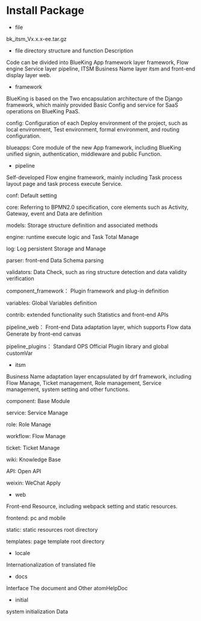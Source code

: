  # Install Package 

 - file 

 bk_itsm_Vx.x.x-ee.tar.gz 

 - file directory structure and function Description 

 Code can be divided into BlueKing App framework layer framework, Flow engine Service layer pipeline, ITSM Business Name layer itsm and front-end display layer web. 

 - framework 

 BlueKing is based on the Two encapsulation architecture of the Django framework, which mainly provided Basic Config and service for SaaS operations on BlueKing PaaS. 

 config: Configuration of each Deploy environment of the project, such as local environment, Test environment, formal environment, and routing configuration. 

 blueapps: Core module of the new App framework, including BlueKing unified signin, authentication, middleware and public Function. 

 - pipeline 

 Self-developed Flow engine framework, mainly including Task process layout page and task process execute Service. 

 conf: Default setting 

 core: Referring to BPMN2.0 specification, core elements such as Activity, Gateway, event and Data are definition 

 models: Storage structure definition and associated methods 

 engine: runtime execute logic and Task Total Manage 

 log: Log persistent Storage and Manage 

 parser: front-end Data Schema parsing 

 validators: Data Check, such as ring structure detection and data validity verification 

 component_framework： Plugin framework and plug-in definition 

 variables: Global Variables definition 

 contrib: extended functionality such Statistics and front-end APIs 

 pipeline_web： Front-end Data adaptation layer, which supports Flow data Generate by front-end canvas 

 pipeline_plugins： Standard OPS Official Plugin library and global customVar 

 - itsm 

 Business Name adaptation layer encapsulated by drf framework, including Flow Manage, Ticket management, Role management, Service management, system setting and other functions. 

 component: Base Module 

 service: Service Manage 

 role: Role Manage 

 workflow: Flow Manage 

 ticket: Ticket Manage 

 wiki: Knowledge Base 

 API: Open API 

 weixin: WeChat Apply 

 - web 

 Front-end Resource, including webpack setting and static resources. 

 frontend: pc and mobile 

 static: static resources root directory 

 templates: page template root directory 

 - locale 

 Internationalization of translated file 

 - docs 

 Interface The document and Other atomHelpDoc 

 - initial 

 system initialization Data 